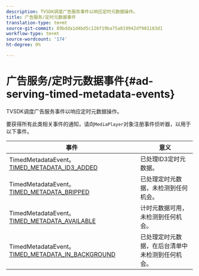 ```yaml
---
description: TVSDK调度广告服务事件以响应定时元数据操作。
title: 广告服务/定时元数据事件
translation-type: tm+mt
source-git-commit: 89bdda1d4bd5c126f19ba75a819942df901183d1
workflow-type: tm+mt
source-wordcount: '174'
ht-degree: 0%

---
```



# 广告服务/定时元数据事件{#ad-serving-timed-metadata-events}

TVSDK调度广告服务事件以响应定时元数据操作。

要获得所有此类相关事件的通知，请向`MediaPlayer`对象注册事件侦听器，以用于以下事件。

| 事件 | 意义 |
|---|---|
| TimedMetadataEvent。[TIMED_METADATA_ID3_ADDED](https://help.adobe.com/en_US/primetime/api/psdk/asdoc-dhls_1.4/com/adobe/mediacore/events/TimedMetadataEvent.html#TIMED_METADATA_ID3_ADDED) | 已处理ID3定时元数据。 |
| TimedMetadataEvent。[TIMED_METADATA_BRIPPED](https://help.adobe.com/en_US/primetime/api/psdk/asdoc-dhls_1.4/com/adobe/mediacore/events/TimedMetadataEvent.html#TIMED_METADATA_SKIPPED) | 已处理定时元数据，未检测到任何机会。 |
| TimedMetadataEvent。[TIMED_METADATA_AVAILABLE](https://help.adobe.com/en_US/primetime/api/psdk/asdoc-dhls_2.3/com/adobe/tvsdk/mediacore/events/TimedMetadataEvent.html#TIMED_METADATA_AVAILABLE) | 计时元数据可用，未检测到任何机会。 |
| TimedMetadataEvent。[TIMED_METADATA_IN_BACKGROUND](https://help.stage.adobe.com/en_US/primetime/api/psdk/asdoc-dhls_2.3/com/adobe/tvsdk/mediacore/events/TimedMetadataEvent.html#TIMED_METADATA_IN_BACKGROUND) | 已处理定时元数据，在后台清单中未检测到任何机会。 |